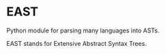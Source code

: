 # EAST

Python module for parsing many languages into ASTs.

EAST stands for Extensive Abstract Syntax Trees.
